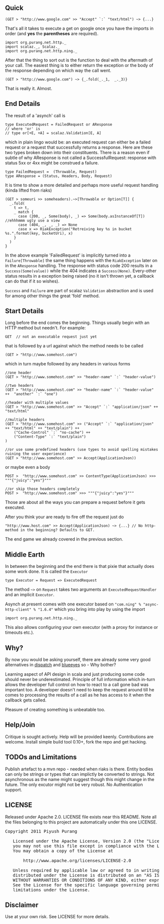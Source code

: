 ## Quick

    (GET > "http://www.google.com" >> "Accept" `:` "text/html") ~> {...}

That's all it takes to execute a get on google once you have the imports in order (and __yes__ the __parentheses__ are required).

    import org.purang.net.http._
    import scalaz._, Scalaz._
    import org.purang.net.http.ning._

After that the thing to sort out is the function to deal with the aftermath of your call. The easiest thing is to either return the exception or the body of the response depending on which way the call went.

    (GET > "http://www.google.com") ~> {_.fold(_._1,  _._3)}

That is really it. Almost.

## End Details

The result of a 'asynch' call is

    type ExecutedRequest = FailedRequest or AResponse
    // where 'or' is
    // type or[+E, +A] = scalaz.Validation[E, A]

which in plain lingo would be: an executed request can either be a failed request or a request that successfully returns a response. Here are these two types broken down into their constituents. There is a reason even if subtle of why AResponse is not called a SuccessfulRequest: response with status 5xx or 4xx might be construed a failure.

    type FailedRequest =  (Throwable, Request)
    type AResponse = (Status, Headers, Body, Request)

It is time to show a more detailed and perhaps more useful request handling (kinda lifted from riaks)

    (GET > someuri >> someheaders).~>[Throwable or Option[T]] {
      _.fold(
        t => t,
        _ match {
          case (200, _, Some(body), _) => Some(body.asInstanceOf[T]) //ehhhmmm ugly use a view
          case (404, _, _, _) => None
          case x => RiakException("Retreiving key %s in bucket %s.".format(key, bucketUri), x)
        }
      )
    }

In the above example 'FailedRequest' is implicitly turned into a `Failure[Throwable]` the same thing happens with the `RiakException` later on in the `AResponse` handling. The response with status code 200 results in a `Success(Some(value))` while the 404 indicates a `Success(None)`. Every-other status results in a exception being raised (no it isn't thrown yet, a callback can do that if it so wishes).

`Success` and `Failure` are part of scalaz `Validation` abstraction and is used for among other things the great 'fold' method.

## Start Details

Long before the end comes the beginning. Things usually begin with an HTTP method but needn't. For example:

    GET  // not an executable request just yet

that is  followed by a url against which the method needs to be called

    (GET > "http://www.somehost.com")

which in turn maybe followed by any headers in various forms

    //one header
    (GET > "http://www.somehost.com" >> "header-name" `:` "header-value")

    //two headers
    (GET > "http://www.somehost.com" >> "header-name" `:` "header-value" ++  "another" `:` "one")

    //header with multiple values
    (GET > "http://www.somehost.com" >> "Accept" `:` "application/json" ++ "text/html"

    //multiple headers
    (GET > "http://www.somehost.com" >> ("Accept" `:` "application/json" ++ "text/html" ++ "text/plain") ++
        ("Cache-Control" `:` "no-cache") ++
        ("Content-Type" `:` "text/plain")
    )

    //or use some predefined headers (use types to avoid spelling mistakes ruining the user experience)
    (GET > "http://www.somehost.com" >> Accept(ApplicationJson))

or maybe even a body

    POST >  "http://www.somehost.com" >> ContentType(ApplicationJson) >>> """{"juicy":"yes"}"""

    //or skip those headers completely
    POST >  "http://www.somehost.com" >>> """{"juicy":"yes"}"""

Those are about all the ways you can prepare a request before it gets executed.

After you think your are ready to fire off the request just do

    "http://www.host.com" >> Accept(ApplicationJson) ~> {...} // No http-method in the beginning? Defaults to GET.

The end game we already covered in the previous section.


## Middle Earth

In between the beginning and the end there is that pixie that actually does some work done. It is called the  `Executor`

    type Executor = Request => ExecutedRequest

The method `~>` on  `Request` takes two arguments an `ExecutedRequestHandler` and an implicit `Executor`.

Asynch at present comes with one executor based on `"com.ning" % "async-http-client" % "1.6.4"` which you bring into play by using the import

    import org.purang.net.http.ning._

This also allows configuring your own executor (with a proxy for instance or timeouts etc.).

## Why?

By now you would be asking yourself, there are already some very good alternatives in [dispatch](http://dispatch.databinder.net/Dispatch.html) and [blueeyes](https://github.com/jdegoes/blueeyes) so - Why bother?

Learning aspect of API design in scala and just producing some code should never be underestimated. Principle of full information which in-turn allows the developer full control on how to react to a call gone bad was important too. A developer doesn't need to keep the request around till he comes to processing the results of a call as he has access to it when the callback gets called.

Pleasure of creating something is unbeatable too.

## Help/Join

Critique is sought actively. Help will be provided keenly. Contributions are welcome. Install simple build tool 0.10+, fork the repo and get hacking.

## TODOs and Limitations

Publish artefact to a mvn repo - needed when riaks is there.
Entity bodies can only be strings or types that can implictly be converted to strings.
Not asynchronous as the name might suggest though this might change in the future.
The only excutor might not be very robust.
No Authentication support.

## LICENSE

Released under Apache 2.0. LICENSE file exists near this README. Note all the files belonging to this project are automatically under this one LICENSE.

<pre>
Copyright 2011 Piyush Purang

   Licensed under the Apache License, Version 2.0 (the "License");
   you may not use this file except in compliance with the License.
   You may obtain a copy of the License at

       http://www.apache.org/licenses/LICENSE-2.0

   Unless required by applicable law or agreed to in writing, software
   distributed under the License is distributed on an "AS IS" BASIS,
   WITHOUT WARRANTIES OR CONDITIONS OF ANY KIND, either express or implied.
   See the License for the specific language governing permissions and
   limitations under the License.
</pre>

## Disclaimer

Use at your own risk. See LICENSE for more details.